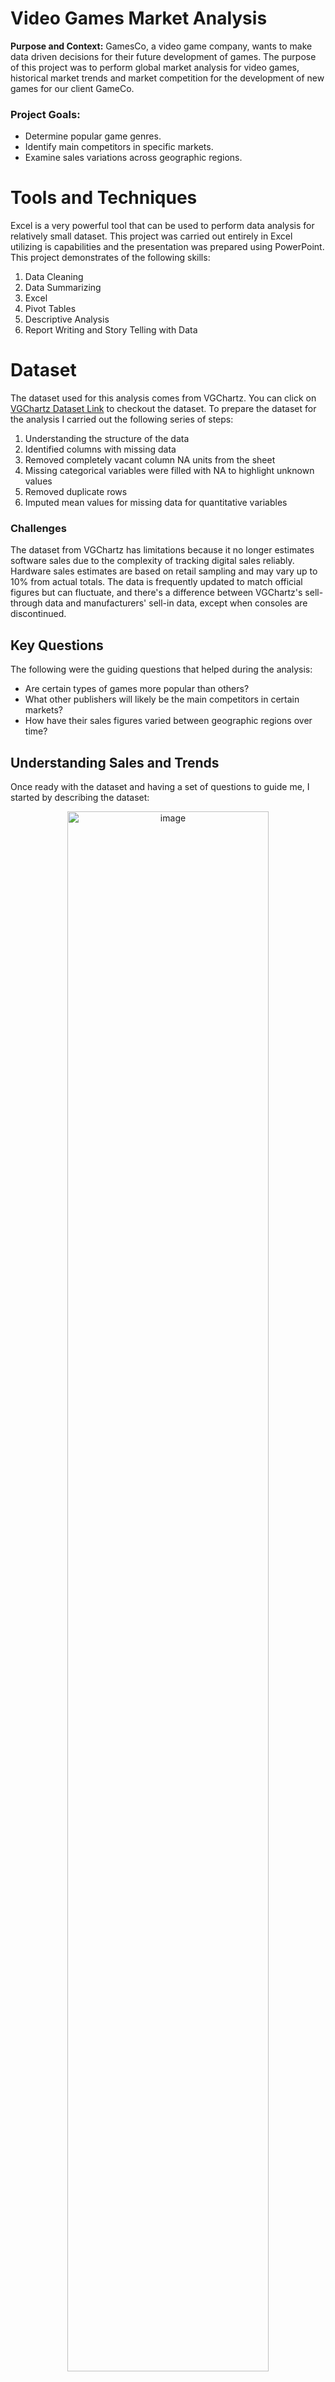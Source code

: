 # Video Games Market Analysis
**Purpose and Context:** GamesCo, a video game company, wants to make data driven decisions for their future development of games. The purpose of this project was to perform global
market analysis for video games, historical market trends and market competition for the development of new games for our client GameCo.

### Project Goals:
- Determine popular game genres.
- Identify main competitors in specific markets.
- Examine sales variations across geographic regions.

# Tools and Techniques
Excel is a very powerful tool that can be used to perform data analysis for relatively small dataset. This project was carried out entirely in Excel utilizing is capabilities and the presentation was prepared using PowerPoint. This project demonstrates of the following skills:
1. Data Cleaning
2. Data Summarizing
3. Excel
4. Pivot Tables
5. Descriptive Analysis
6. Report Writing and Story Telling with Data 

# Dataset
The dataset used for this analysis comes from VGChartz. You can click on [VGChartz Dataset Link](https://images.careerfoundry.com/public/courses/intro-to-data/E1/vgsales.xlsx) to checkout the dataset. To prepare the dataset for the analysis I carried out the following series of steps:
1. Understanding the structure of the data
2. Identified columns with missing data
3. Removed completely vacant column NA units from the sheet
4. Missing categorical variables were filled with NA to highlight unknown values
5. Removed duplicate rows
6. Imputed mean values for missing data for quantitative variables

### Challenges
The dataset from VGChartz has limitations because it no longer estimates software sales due to the complexity of tracking digital sales reliably. Hardware sales estimates are based on retail sampling and may vary up to 10% from actual totals. The data is frequently updated to match official figures but can fluctuate, and there's a difference between VGChartz's sell-through data and manufacturers' sell-in data, except when consoles are discontinued.

## Key Questions
The following were the guiding questions that helped during the analysis:
* Are certain types of games more popular than others?
* What other publishers will likely be the main competitors in certain markets?
* How have their sales figures varied between geographic regions over time?

## Understanding Sales and Trends
Once ready with the dataset and having a set of questions to guide me, I started by describing the dataset:

<p align = "center">
  <img width="80%" alt="image" src="https://github.com/user-attachments/assets/25bd6a65-fd6d-4a28-8fad-872e05c4759f">
</p>

- In all the cases, median is less than average, indicating that average sales is higher due to outliers.
- Globally, 75% of the titles have seen a sale of less than 420,000 units.
- And in all regions, 75% of the titles have seen a sale of less than quarter a million


**Pupular Genre:**
One of the business questions was to identify popular genre. I created a pivot table in Excel and created the following bar graph to easily convey which genre were popular and which were not.
<p align ="center">
  <img width="80%" alt="image" src="https://github.com/user-attachments/assets/3b4fdcfe-3392-48ac-9fdd-9b59daed13c9">
</p>

Globally, the most popular genre was Action with a total sale of 555.85 million copies sold, the second was Shooter genre with total sale of 385.39 million copies sold, the least favourite genre was Puzzle with 10.06 million copies sold, and the second last was Strategy with a sale of 22.03 million copies sold.

**Global Average Sales For Top 4 Genre:** I also looked at recent trend of the top 4 most popular genres.
<p align = "center">
  <img width="80%" alt="image" src="https://github.com/user-attachments/assets/20c7f3aa-e6b6-47db-baf2-f0d4207b151f">
</p>

Following were my observations:
- Among Action,Shooter,Role-playing, and Sports, average sales of shooter were highest with staying above half a million units and average sales for Sports were second highest with approximately 380 thousand units in 2016.
- Average sales for action genre were least among the top for genres with about 170 thousand units.
- The average sales foraction, sports, and role-playing genre decreased overtime.

I was interested then in understanding the cause behind popularity of action genre. I hypothesized that maybe there are just more number of titles in Action genre.
<p align = "center">
  <img width="80%" alt="image" src="https://github.com/user-attachments/assets/32004fe2-da5b-4d27-bbc6-2237e26bdf72">
</p>
This graph explained why action genre was popular had so many sales.
- There were 2327 titles under Action genre, more than 3 times the number of titles released under Shooter genre.
- Shooter genre had only 723 titles.

## Marketshare of Geographical Regions
I then shifted my attention to understanding global trends of sales.
<p align ="center">
  <img width="80%" alt="image" src="https://github.com/user-attachments/assets/d0f721b5-b429-448f-a095-04f7f25b8d4c">
</p>

- The graph shows an increase in sales for all regions upto year 2008- 2009.
- Then sales in all regions declined dramatically in North America and Europe.

If we look at proportion of market occupied by these geographical regions we have the following observations to make:
<p align = "center">
  <img width="80%" alt="image" src="https://github.com/user-attachments/assets/aa31b5b8-0145-4264-a868-39f17f73f15c">
</p>
Sales in North American region had dropped from 93% to 32% whereas sales in Japan and Europe had increased. Moreover, present market share (2016) of Europe (38%) and North America (32%) is closer than ever in history.

### Competition in this Market
I then looked at the market competition and identified the top 10 competitors.
<p align = "center">
  <img width="80%" alt="image" src="https://github.com/user-attachments/assets/aa128a3a-9027-43cf-b224-bfef331dd4d0">
</p>

In the past 10 years, Nintendo was the highest selling publisher (830.96 million), followed by Electronic Arts (660.98 million), followed by Activision (522.09 million), followed by Ubisoft (390.12 million).

**Sales of Top 4 Publishers:**
If we look at the sales of top 4 competitors in the last 10 years, we have the following observation:
<p align = "center">
  <img width="80%" alt="image" src="https://github.com/user-attachments/assets/9e694171-5ebe-41ce-9306-8c7020f0519f">
</p>

- Sales for each of them fell considerably. Highest selling publisher, Nintendo, became the least selling publisher in 10 years span from 205.61 million sales to just 3.67 million sales.


**Popular Genres for Nintendo**
Finally, I focused on the popular genres for Ninetendo. 

<p align = "center">
 <img width="80%" alt="image" src="https://github.com/user-attachments/assets/b61a5027-33eb-4dfb-81cf-24af2f63a770">
</p>

- The total sales figure for Nintendo was 830.96 million between 2006-2016, out of which more than half the sales (474.39 million) came from three genre namely, Sports, Platform, and Role-Playing.
- As we have seen earlier, Sports and Role-Playing were among the top 4 genre by sales.


## Conclusion and Recommendations

### Revised Understanding

We have the following fact that has given us an improved understanding of the Video Games Market:
- Considering the data presented it challenges the assumptions we made earlier that all the regions hold the same share of market. North America holds 32%, Europe 38%, Japan holds 19%, and other holds 11%.
- Action, Shooter, Sports, and Role-playing were the top selling genres. Action having the maximum number of sales due to more titles released and Shooter had the maximum average sale for a title.
- Nintendo, Electronic Arts, Activision, and Ubisoft has been the top publishers in last 10 years.
- Nintendo lost he most market share, sales dropped by approx. 98.2%. Sports, Platform, and Role-Playing were the top selling genre for Nintendo.

### Recommendations

I have three recommendations for GamesCo. They are as follows:
- We recommend that GameCo focus more on Action, Shooter, Sports, and Role-playing genre as these were top selling genre with special attention to shooter genre.
- GameCo could also focus more on genre such as Sports and Role Playing as they were top selling for Nintendo to capitalize on the opportunity.
- Europe and North America are having most of the share of global market and more attention to these markets could be given.

I hope you have found something useful. If you have any questions or suggestions for me, feel free to reach out via my [LinkedIn](https://www.linkedin.com/in/nirav-bariya/) profile or [email](mailto:nkb.bariya@gmail.com) me.  Have a great rest of the day!
